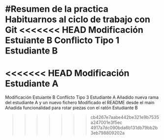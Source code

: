 #Resumen de la practica
Habituarnos al ciclo de trabajo con Git
<<<<<<< HEAD
Modificación Estuiante B
Conflicto Tipo 1 Estudiante B
=======
<<<<<<< HEAD
Modificación Estudiante A
=======
Modificación Estuiante B
Conflicto Tipo 3 Estudiante A
Añadido nueva rama del estudiante A y un nuevo fichero
Modificado el README desde el main
Añadida funcionalidad para rotar piezas con el ratón Estudiante B
>>>>>>> cb4267e7aabe442be321e9b7535a247001e3f5ec
>>>>>>> 4917a7dc090bda6b131db79bb2b3eb798809202a
